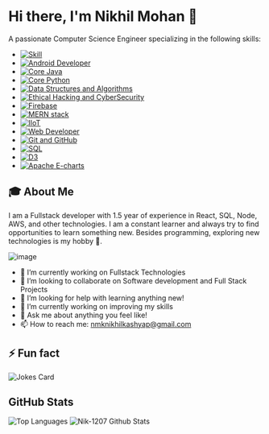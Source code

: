 # Hi there, I'm Nikhil Mohan  👋

A passionate Computer Science Engineer specializing in the following skills:
- [![Skill](https://img.shields.io/badge/Skill-Proficient-brightgreen)](#)
- [![Android Developer](https://img.shields.io/badge/Android%20Developer-Proficient-brightgreen)](#)
- [![Core Java](https://img.shields.io/badge/Core%20Java-Proficient-brightgreen)](#)
- [![Core Python](https://img.shields.io/badge/Core%20Python-Proficient-brightgreen)](#)
- [![Data Structures and Algorithms](https://img.shields.io/badge/Data%20Structures%20and%20Algorithms-Proficient-brightgreen)](#)
- [![Ethical Hacking and CyberSecurity](https://img.shields.io/badge/Ethical%20Hacking%20and%20CyberSecurity-Proficient--brightgreen)](#)
- [![Firebase](https://img.shields.io/badge/Firebase-Proficient-brightgreen)](#)
- [![MERN stack](https://img.shields.io/badge/MERN%20stack-Proficient-brightgreen)](#)
- [![IIoT](https://img.shields.io/badge/IIoT-Proficient-brightgreen)](#)
- [![Web Developer](https://img.shields.io/badge/Web%20Developer-Proficient-brightgreen)](#)
- [![Git and GitHub](https://img.shields.io/badge/Git%20and%20GitHub-Proficient-brightgreen)](#)
- [![SQL](https://img.shields.io/badge/SQL-Proficient-brightgreen)](#)
- [![D3](https://img.shields.io/badge/D3-Proficient-brightgreen)](#)
- [![Apache E-charts](https://img.shields.io/badge/Apache%20E--charts-Proficient-brightgreen)](#)

## 🎓 About Me

I am a Fullstack developer with 1.5 year of experience in React, SQL, Node, AWS, and other technologies. I am a constant learner and always try to find opportunities to learn something new. Besides programming, exploring new technologies is my hobby 🚀.

![image](https://github.com/nik-1207/nik-1207/assets/44979100/7181ec5a-dfcb-4d58-91f4-6f43363eb29f)

- 🌱 I’m currently working on Fullstack Technologies
- 👯 I’m looking to collaborate on Software development and Full Stack Projects
- 🤔 I’m looking for help with learning anything new!
- 🔭 I’m currently working on improving my skills
- 💬 Ask me about anything you feel like!
- 📫 How to reach me: [nmknikhilkashyap@gmail.com](mailto:nmknikhilkashyap@gmail.com)

## ⚡ Fun fact

![Jokes Card](https://readme-jokes.vercel.app/api)

## GitHub Stats

![Top Languages](https://github-readme-stats.vercel.app/api/top-langs/?username=nik-1207&layout=compact&hide=html&hide_border=true,issues&theme=gruvbox)
![Nik-1207 Github Stats](https://github-readme-stats.vercel.app/api?username=nik-1207&include_all_commits=true&count_private=true&show_icons=true&line_height=20&title_color=7A7ADB&icon_color=2234AE&text_color=D3D3D3&bg_color=0,000000,130F40)
